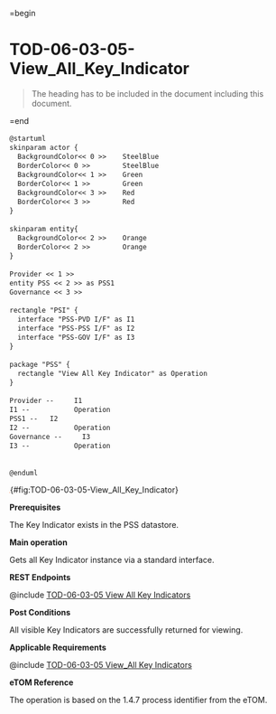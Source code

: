 =begin

# TOD-06-03-05-View_All_Key_Indicator

> The heading has to be included in the document including this document.

=end

```plantuml
@startuml
skinparam actor {
  BackgroundColor<< 0 >> 	SteelBlue
  BorderColor<< 0 >> 		SteelBlue
  BackgroundColor<< 1 >> 	Green
  BorderColor<< 1 >> 		Green
  BackgroundColor<< 3 >> 	Red
  BorderColor<< 3 >> 		Red
}

skinparam entity{
  BackgroundColor<< 2 >> 	Orange
  BorderColor<< 2 >> 		Orange
}

Provider << 1 >>
entity PSS << 2 >> as PSS1
Governance << 3 >>

rectangle "PSI" {
  interface "PSS-PVD I/F" as I1
  interface "PSS-PSS I/F" as I2
  interface "PSS-GOV I/F" as I3
}

package "PSS" {
  rectangle "View All Key Indicator" as Operation
}

Provider --	    I1
I1 --           Operation
PSS1 --   I2
I2 --           Operation
Governance --     I3
I3 --           Operation


@enduml

```

![**TOD-06-03-05**: View All Key Indicator](../../common/pixel.png){#fig:TOD-06-03-05-View_All_Key_Indicator}

**Prerequisites**

The Key Indicator exists in the PSS datastore.

**Main operation**

Gets all Key Indicator instance via a standard interface.

**REST Endpoints**

@include [TOD-06-03-05 View All Key Indicators](endpoints/TOD-06-03-05-View_All_Key_Indicator-endpoints.md)

**Post Conditions**

All visible Key Indicators are successfully returned for viewing.

**Applicable Requirements**

@include [TOD-06-03-05 View_All Key Indicators](requirements/TOD-06-03-05-View_All_Key_Indicator-requirements.md)

**eTOM Reference**

The operation is based on the 1.4.7 process identifier from the eTOM.
